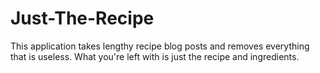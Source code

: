 # Just-The-Recipe
This application takes lengthy recipe blog posts and removes everything that is useless. What you're left with is just the recipe and ingredients.
